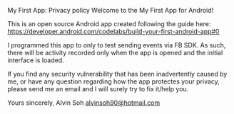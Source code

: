 My First App: Privacy policy
Welcome to the My First App for Android!

This is an open source Android app created following the guide here: https://developer.android.com/codelabs/build-your-first-android-app#0

I programmed this app to only to test sending events via FB SDK. As such, there will be activity recorded only when the app is opened and the initial interface is loaded.

If you find any security vulnerability that has been inadvertently caused by me, or have any question regarding how the app protectes your privacy, please send me an email and I will surely try to fix it/help you.

Yours sincerely,
Alvin Soh
alvinsoh90@hotmail.com